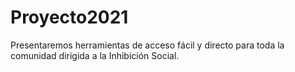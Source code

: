 # Proyecto2021
Presentaremos herramientas de acceso fácil y directo para toda la comunidad dirigida a la Inhibición Social. 
